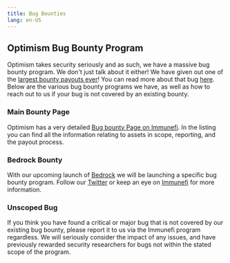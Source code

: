 ```yaml
---
title: Bug Bounties
lang: en-US
---
```


## Optimism Bug Bounty Program

Optimism takes security seriously and as such, we have a massive bug bounty program. We don't just talk about it either! We have given out one of the [largest bounty payouts ever](https://medium.com/ethereum-optimism/disclosure-fixing-a-critical-bug-in-optimisms-geth-fork-a836ebdf7c94)! You can read more about that bug [here](https://www.saurik.com/optimism.html). Below are the various bug bounty programs we have, as well as how to reach out to us if your bug is not covered by an existing bounty. 

### Main Bounty Page

Optimism has a very detailed [Bug bounty Page on Immunefi](https://immunefi.com/bounty/optimism/). In the listing you can find all the information relating to assets in scope, reporting, and the payout process. 

### Bedrock Bounty

With our upcoming launch of [Bedrock](src/docs/developers/bedrock/how-is-bedrock-different.md) we will be launching a specific bug bounty program. Follow our [Twitter](https://twitter.com/optimismFND) or keep an eye on [Immunefi](https://immunefi.com/bounty/optimism/) for more information.

### Unscoped Bug

If you think you have found a critical or major bug that is not covered by our existing bug bounty, please report it to us via the Immunefi program regardless. We will seriously consider the impact of any issues, and have previously rewarded security researchers for bugs not within the stated scope of the program.